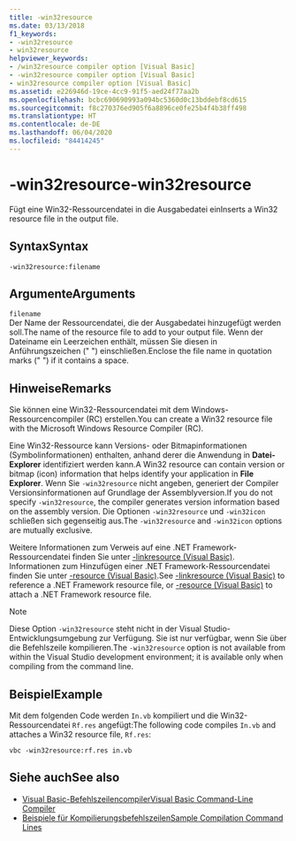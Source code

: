```yaml
---
title: -win32resource
ms.date: 03/13/2018
f1_keywords:
- -win32resource
- win32resource
helpviewer_keywords:
- /win32resource compiler option [Visual Basic]
- -win32resource compiler option [Visual Basic]
- win32resource compiler option [Visual Basic]
ms.assetid: e226946d-19ce-4cc9-91f5-aed24f77aa2b
ms.openlocfilehash: bcbc690690993a094bc5360d0c13bddebf8cd615
ms.sourcegitcommit: f8c270376ed905f6a8896ce0fe25b4f4b38ff498
ms.translationtype: HT
ms.contentlocale: de-DE
ms.lasthandoff: 06/04/2020
ms.locfileid: "84414245"
---
```

# <a name="-win32resource"></a><span data-ttu-id="02137-102">-win32resource</span><span class="sxs-lookup"><span data-stu-id="02137-102">-win32resource</span></span>
<span data-ttu-id="02137-103">Fügt eine Win32-Ressourcendatei in die Ausgabedatei ein</span><span class="sxs-lookup"><span data-stu-id="02137-103">Inserts a Win32 resource file in the output file.</span></span>  
  
## <a name="syntax"></a><span data-ttu-id="02137-104">Syntax</span><span class="sxs-lookup"><span data-stu-id="02137-104">Syntax</span></span>  
  
```console  
-win32resource:filename  
```  
  
## <a name="arguments"></a><span data-ttu-id="02137-105">Argumente</span><span class="sxs-lookup"><span data-stu-id="02137-105">Arguments</span></span>  
 `filename`  
 <span data-ttu-id="02137-106">Der Name der Ressourcendatei, die der Ausgabedatei hinzugefügt werden soll.</span><span class="sxs-lookup"><span data-stu-id="02137-106">The name of the resource file to add to your output file.</span></span> <span data-ttu-id="02137-107">Wenn der Dateiname ein Leerzeichen enthält, müssen Sie diesen in Anführungszeichen (" ") einschließen.</span><span class="sxs-lookup"><span data-stu-id="02137-107">Enclose the file name in quotation marks (" ") if it contains a space.</span></span>  
  
## <a name="remarks"></a><span data-ttu-id="02137-108">Hinweise</span><span class="sxs-lookup"><span data-stu-id="02137-108">Remarks</span></span>  
 <span data-ttu-id="02137-109">Sie können eine Win32-Ressourcendatei mit dem Windows-Ressourcencompiler (RC) erstellen.</span><span class="sxs-lookup"><span data-stu-id="02137-109">You can create a Win32 resource file with the Microsoft Windows Resource Compiler (RC).</span></span>  
  
 <span data-ttu-id="02137-110">Eine Win32-Ressource kann Versions- oder Bitmapinformationen (Symbolinformationen) enthalten, anhand derer die Anwendung in **Datei-Explorer** identifiziert werden kann.</span><span class="sxs-lookup"><span data-stu-id="02137-110">A Win32 resource can contain version or bitmap (icon) information that helps identify your application in **File Explorer**.</span></span> <span data-ttu-id="02137-111">Wenn Sie `-win32resource` nicht angeben, generiert der Compiler Versionsinformationen auf Grundlage der Assemblyversion.</span><span class="sxs-lookup"><span data-stu-id="02137-111">If you do not specify `-win32resource`, the compiler generates version information based on the assembly version.</span></span> <span data-ttu-id="02137-112">Die Optionen `-win32resource` und `-win32icon` schließen sich gegenseitig aus.</span><span class="sxs-lookup"><span data-stu-id="02137-112">The `-win32resource` and `-win32icon` options are mutually exclusive.</span></span>  
  
 <span data-ttu-id="02137-113">Weitere Informationen zum Verweis auf eine .NET Framework-Ressourcendatei finden Sie unter [-linkresource (Visual Basic)](linkresource.md). Informationen zum Hinzufügen einer .NET Framework-Ressourcendatei finden Sie unter [-resource (Visual Basic)](resource.md).</span><span class="sxs-lookup"><span data-stu-id="02137-113">See [-linkresource (Visual Basic)](linkresource.md) to reference a .NET Framework resource file, or [-resource (Visual Basic)](resource.md) to attach a .NET Framework resource file.</span></span>  
  
> [!NOTE]
> <span data-ttu-id="02137-114">Diese Option `-win32resource` steht nicht in der Visual Studio-Entwicklungsumgebung zur Verfügung. Sie ist nur verfügbar, wenn Sie über die Befehlszeile kompilieren.</span><span class="sxs-lookup"><span data-stu-id="02137-114">The `-win32resource` option is not available from within the Visual Studio development environment; it is available only when compiling from the command line.</span></span>  
  
## <a name="example"></a><span data-ttu-id="02137-115">Beispiel</span><span class="sxs-lookup"><span data-stu-id="02137-115">Example</span></span>  
 <span data-ttu-id="02137-116">Mit dem folgenden Code werden `In.vb` kompiliert und die Win32-Ressourcendatei `Rf.res` angefügt:</span><span class="sxs-lookup"><span data-stu-id="02137-116">The following code compiles `In.vb` and attaches a Win32 resource file, `Rf.res`:</span></span>  
  
```console  
vbc -win32resource:rf.res in.vb  
```  
  
## <a name="see-also"></a><span data-ttu-id="02137-117">Siehe auch</span><span class="sxs-lookup"><span data-stu-id="02137-117">See also</span></span>

- [<span data-ttu-id="02137-118">Visual Basic-Befehlszeilencompiler</span><span class="sxs-lookup"><span data-stu-id="02137-118">Visual Basic Command-Line Compiler</span></span>](index.md)
- [<span data-ttu-id="02137-119">Beispiele für Kompilierungsbefehlszeilen</span><span class="sxs-lookup"><span data-stu-id="02137-119">Sample Compilation Command Lines</span></span>](sample-compilation-command-lines.md)
